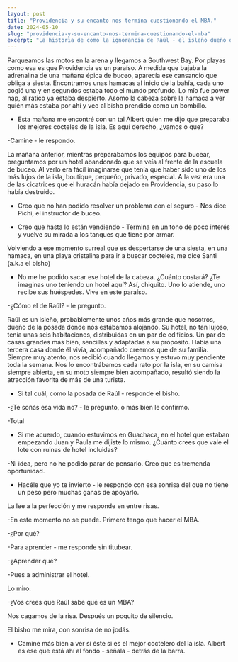 ```yaml
---
layout: post
title: "Providencia y su encanto nos termina cuestionando el MBA."
date: 2024-05-10
slug: "providencia-y-su-encanto-nos-termina-cuestionando-el-mba"
excerpt: "La historia de como la ignorancia de Raúl - el isleño dueño de la posada donde nos hospedamos - es más bien la sabiduría para vivir la vida que me sueño."
---
```


Parqueamos las motos en la arena y llegamos a Southwest Bay.
Por playas como esa es que Providencia es un paraíso.
A medida que bajaba la adrenalina de una mañana épica de buceo, aparecía ese cansancio que obliga a siesta.
Encontramos unas hamacas al inicio de la bahía, cada uno cogió una y en segundos estaba todo el mundo profundo.
Lo mío fue power nap, al ratico ya estaba despierto.
Asomo la cabeza sobre la hamaca a ver quién más estaba por ahí y veo al bisho prendido como un bombillo.

- Esta mañana me encontré con un tal Albert quien me dijo que preparaba los mejores cocteles de la isla.
Es aquí derecho, ¿vamos o que?

-Camine - le respondo.

La mañana anterior, mientras preparábamos los equipos para bucear, preguntamos por un hotel abandonado que se veía al frente de la escuela de buceo.
Al verlo era fácil imaginarse que tenía que haber sido uno de los más lujos de la isla, boutique, pequeño, privado, especial.
A la vez era una de las cicatrices que el huracán había dejado en Providencia, su paso lo había destruido.

- Creo que no han podido resolver un problema con el seguro - Nos dice Pichi, el instructor de buceo.

- Creo que hasta lo están vendiendo - Termina en un tono de poco interés y vuelve su mirada a los tanques que tiene por armar.

Volviendo a ese momento surreal que es despertarse de una siesta, en una hamaca, en una playa cristalina para ir a buscar cocteles, me dice Santi (a.k.a el bisho)

- No me he podido sacar ese hotel de la cabeza.
¿Cuánto costará? ¿Te imaginas uno teniendo un hotel aquí? Así, chiquito.
Uno lo atiende, uno recibe sus huéspedes.
Vive en este paraíso.

-¿Cómo el de Raúl? - le pregunto.

Raúl es un isleño, probablemente unos años más grande que nosotros, dueño de la posada donde nos estábamos alojando.
Su hotel, no tan lujoso, tenía unas seis habitaciones, distribuidas en un par de edificios.
Un par de casas grandes más bien, sencillas y adaptadas a su propósito.
Había una tercera casa donde él vivía, acompañado creemos que de su familia.
Siempre muy atento, nos recibió cuando llegamos y estuvo muy pendiente toda la semana.
Nos lo encontrábamos cada rato por la isla, en su camisa siempre abierta, en su moto siempre bien acompañado, resultó siendo la atracción favorita de más de una turista.

- Si tal cuál, como la posada de Raúl - responde el bisho.

-¿Te soñás esa vida no? - le pregunto, o más bien le confirmo.

-Total

- Si me acuerdo, cuando estuvimos en Guachaca, en el hotel que estaban empezando Juan y Paula me dijiste lo mismo.
¿Cuánto crees que vale el lote con ruinas de hotel incluidas?

-Ni idea, pero no he podido parar de pensarlo.
Creo que es tremenda oportunidad.

- Hacéle que yo te invierto - le respondo con esa sonrisa del que no tiene un peso pero muchas ganas de apoyarlo.

La lee a la perfección y me responde en entre risas.

-En este momento no se puede.
Primero tengo que hacer el MBA.

-¿Por qué?

-Para aprender - me responde sin titubear.

-¿Aprender qué?

-Pues a administrar el hotel.

Lo miro.

-¿Vos crees que Raúl sabe qué es un MBA?

Nos cagamos de la risa.
Después un poquito de silencio.

El bisho me mira, con sonrisa de no jodás.

- Camine más bien a ver si éste si es el mejor coctelero del la isla.
Albert es ese que está ahí al fondo - señala - detrás de la barra.

‍
